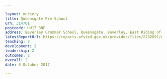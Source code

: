 ```yaml
---

layout: nursery
title: Queensgate Pre-School
urn: 314701
postcode: HU17 8NF
address: Beverley Grammar School, Queensgate, Beverley, East Riding of Yorkshire, HU17 8NF
latestReportUrl: https://reports.ofsted.gov.uk/provider/files/2732807/urn/314701.pdf
teaching: 2
development: 2
leadership: 2
outcomes: 2
overall: 2
date: 6 October 2017

---
```

